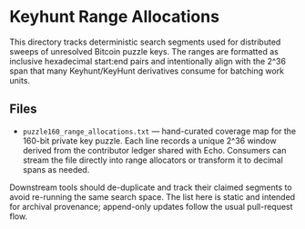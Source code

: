 # Keyhunt Range Allocations

This directory tracks deterministic search segments used for distributed sweeps
of unresolved Bitcoin puzzle keys.  The ranges are formatted as inclusive
hexadecimal start:end pairs and intentionally align with the 2^36 span that many
Keyhunt/KeyHunt derivatives consume for batching work units.

## Files

- `puzzle160_range_allocations.txt` — hand-curated coverage map for the 160-bit
  private key puzzle.  Each line records a unique 2^36 window derived from the
  contributor ledger shared with Echo.  Consumers can stream the file directly
  into range allocators or transform it to decimal spans as needed.

Downstream tools should de-duplicate and track their claimed segments to avoid
re-running the same search space.  The list here is static and intended for
archival provenance; append-only updates follow the usual pull-request flow.
